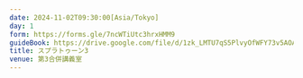```yaml
---
date: 2024-11-02T09:30:00[Asia/Tokyo]
day: 1
form: https://forms.gle/7ncWTiUtc3hrxHMM9
guideBook: https://drive.google.com/file/d/1zk_LMTU7qS5PlvyOfWFY73v5AOAJcwnW/view?usp=sharing
title: スプラトゥーン3
venue: 第3合併講義室
---
```

